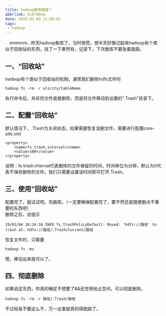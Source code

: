 ```yaml
---
title: hadoop删库跑路？
abbrlink: bc878bda
date: 2019-01-03 21:00:01
tags:
 - hadoop
---
```

&emsp;emmmm...昨天hadoop删库了。当时很慌，想半天好像记起来hadoop有个类似于回收站的东西，找了一下果然有，记录下，下次删库不要急着跑路。  
<!--more-->
## 一、“回收站”
hadoop有个类似于回收站的机制，通常我们删除hdfs文件时
```
hadoop fs -rm -r olicity/tableName
```
执行命令后，并非将文件直接删除，而是将文件移动到设置的".Trash"目录下。  
## 二、配置“回收站”
默认情况下，.Trash为关闭状态，如果需要恢复误删文件，需要进行配置core-site.xml
```
<property>
    <name>fs.trash.interval</name>
    <value>100</value>
</property>
```
说明：fs.trash.interval代表删除的文件保留的时间，时间单位为分钟，默认为0代表不保存删除的文件。我们只需要设置该时间即可打开.Trash。
## 三、使用“回收站”
配置完了，就试试吧。先删库。（一定要确保配置完了，要不然还是随便删点不重要的东西吧）  
删除之后，会提示
```
19/01/04 16:24:10 INFO fs.TrashPolicyDefault: Moved: 'hdfs://路径' to trash at: hdfs://路径/.Trash/Current/路径
```
恢复文件时，只需要
```
hadoop fs -mv 
```
嗯，移动出来就可以了。
## 四、彻底删除
如果说这东西，你真的确定不想要了&&还觉得他占空间，可以彻底删除。
```
hadoop fs -rm -r 路径/.Trash/路径
```
不过轻易不要这么干，万一出事就真的得跑路了。